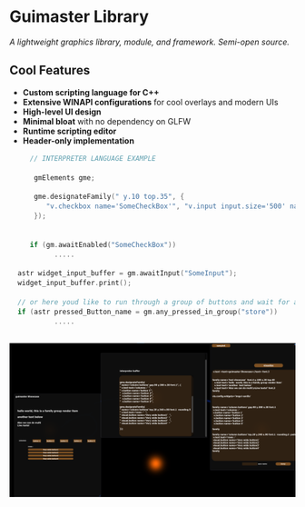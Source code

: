 # Guimaster Library

*A lightweight graphics library, module, and framework. Semi-open source.*

## Cool Features
- **Custom scripting language for C++**
- **Extensive WINAPI configurations** for cool overlays and modern UIs
- **High-level UI design**
- **Minimal bloat** with no dependency on GLFW
- **Runtime scripting editor**
- **Header-only implementation**

 

```cpp
     // INTERPRETER LANGUAGE EXAMPLE
 
      gmElements gme;

      gme.designateFamily(" y.10 top.35", {
         "v.checkbox name='SomeCheckBox'", "v.input input.size='500' name='SomeInput'" 
      });
 

     if (gm.awaitEnabled("SomeCheckBox"))
           .....

  astr widget_input_buffer = gm.awaitInput("SomeInput");
  widget_input_buffer.print();

  // or here youd like to run through a group of buttons and wait for anyone to be interacted with ( requires visuals to be registered with a group )
  if (astr pressed_Button_name = gm.any_pressed_in_group("store"))  
           .....     
   
```                                   
                                        
                                        
                                        
                                        
                                        
                  
                                                                   
> 

![screenshot](lang.png)   
